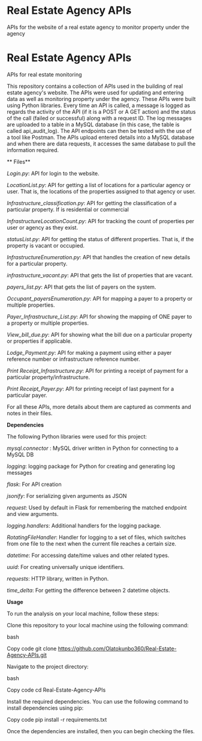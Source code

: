 # Real Estate Agency APIs
 APIs for the website of a real estate agency to monitor property under the agency

 # Real Estate Agency APIs
 APIs for real estate monitoring

 This repository contains a collection of APIs used in the building of real estate agency's website. The APIs were used for updating and entering data as well as monitoring property under the agency. These APIs were built using Python libraries. Every time an API is called, a message is logged as regards the activity of the API (if it is a POST or A GET action) and the status of the call (failed or successful) along with a request ID. The log messages are uploaded to a table in a MySQL database (in this case, the table is called api_audit_log). The API endpoints can then be tested with the use of a tool like Postman. The APIs upload entered details into a MySQL database and when there are data requests, it accesses the same database to pull the information required.

 ** Files**

 _Login.py_: API for login to the website.

 _LocationList.py_: API for getting a list of locations for a particular agency or user. That is, the locations of the properties assigned to that agency or user.

 _Infrastructure_classification.py_: API for getting the classification of a particular property. If is residential or commercial

 _InfrastructureLocationCount.py_: API for tracking the count of properties per user or agency as they exist.

 _statusList.py_: API for getting the status of different properties. That is, if the property is vacant or occupied.

 _InfrastructureEnumeration.py_: API that handles the creation of new details for a particular property.

_infrastructure_vacant.py_: API that gets the list of properties that are vacant.

_payers_list.py_: API that gets the list of payers on the system.

_Occupant_payersEnumeration.py_: API for mapping a payer to a property or multiple properties.

_Payer_Infrastructure_List.py_: API for showing the mapping of ONE payer to a property or multiple properties.

_View_bill_due.py_: API for showing what the bill due on a particular property or properties if applicable.

_Lodge_Payment.py_: API for making a payment using either a payer reference number or infrastructure reference number.

_Print Receipt_Infrastructure.py_: API for printing a receipt of payment for a particular property/infrastructure.

_Print Receipt_Payer.py_: API for printing receipt of last payment for a particular payer.

 For all these APIs, more details about them are captured as comments and notes in their files.

 **Dependencies**

 The following Python libraries were used for this project:

 _mysql.connector_ : MySQL driver written in Python for connecting to a MySQL DB

 _logging_: logging package for Python for creating and generating log messages

 _flask_: For API creation

_jsonify_: For serializing given arguments as JSON

_request_: Used by default in Flask for remembering the matched endpoint and view arguments.

_logging.handlers_: Additional handlers for the logging package.

_RotatingFileHandler_: Handler for logging to a set of files, which switches from one file to the next when the current file reaches a certain size.

_datetime_: For accessing date/time values and other related types.

_uuid_: For creating universally unique identifiers.

_requests_: HTTP library, written in Python.

_time_delta_: For getting the difference between 2 datetime objects.

**Usage**

To run the analysis on your local machine, follow these steps:

Clone this repository to your local machine using the following command:

bash

Copy code git clone https://github.com/Olatokunbo360/Real-Estate-Agency-APIs.git

Navigate to the project directory:

bash

Copy code cd Real-Estate-Agency-APIs

Install the required dependencies. You can use the following command to install dependencies using pip:

Copy code pip install -r requirements.txt

Once the dependencies are installed, then you can begin checking the files.

